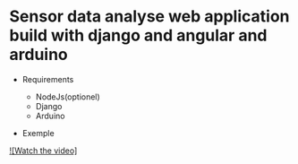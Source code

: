 # Sensor data analyse web application build with django and angular  and arduino
 
  - Requirements
      - NodeJs(optionel)
      - Django
      - Arduino 

  - Exemple


   [![Watch the video]](./screenshots/anaysensor.mp4)
